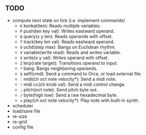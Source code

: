 ## TODO

* compute next state on tick (i.e. implement commands)
  - `K` konkat(len): Reads multiple variables.
  - `P` push(len key val): Writes eastward operand.
  - `Q` query(x y len): Reads operands with offset.
  - `T` track(key len val): Reads eastward operand.
  - `U` uclid(step max): Bangs on Euclidean rhythm.
  - `V` variable(write read): Reads and writes variable.
  - `X` write(x y val): Writes operand with offset.
  - `Z` lerp(rate target): Transitions operand to input.
  - `*` bang: Bangs neighboring operands.
  - `$` self(cmd): Send a command to Orca, or load external file.
  - `:` midi(ch oct note velocity*): Send a midi note.
  - `!` midi cc(ch knob val): Send a midi control change.
  - `;` pitch(oct note): Send pitch byte out.
  - `/` byte(high low): Send a raw hexadecimal byte.
  - `=` play(ch oct note velocity*): Play note with built-in synth.
* scheduler
* load/save file
* re-size
* re-grid
* config file

